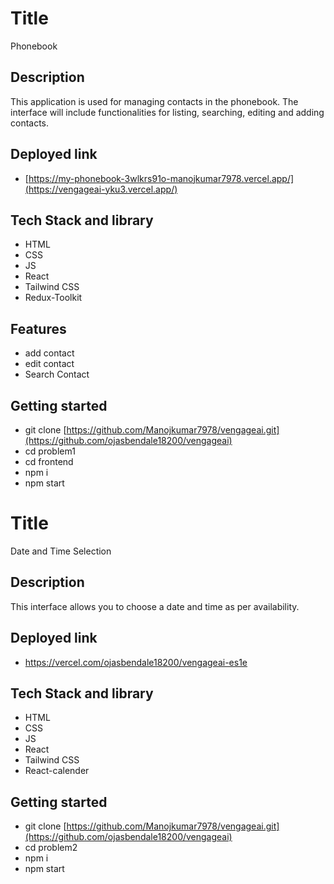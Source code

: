 # Title
 Phonebook

## Description
This application is used for managing contacts in the phonebook. The interface will include functionalities for listing, searching, editing and adding contacts.

## Deployed link
- [https://my-phonebook-3wlkrs91o-manojkumar7978.vercel.app/](https://vengageai-yku3.vercel.app/)

## Tech Stack and library
- HTML
- CSS
- JS
- React
- Tailwind CSS
- Redux-Toolkit

## Features
- add contact 
- edit contact
- Search Contact

## Getting started
- git clone [https://github.com/Manojkumar7978/vengageai.git](https://github.com/ojasbendale18200/vengageai)
- cd problem1
- cd frontend
- npm i
- npm start
  


# Title
Date and Time Selection

## Description
This interface allows you to choose a date and time as per availability.

## Deployed link
- https://vercel.com/ojasbendale18200/vengageai-es1e

## Tech Stack and library
- HTML
- CSS
- JS
- React
- Tailwind CSS
- React-calender


## Getting started
- git clone [https://github.com/Manojkumar7978/vengageai.git](https://github.com/ojasbendale18200/vengageai)
- cd problem2
- npm i
- npm start
  
